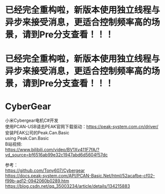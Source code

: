 # 已经完全重构啦，新版本使用独立线程与异步来接受消息，更适合控制频率高的场景，请到Pre分支查看！！！
# 已经完全重构啦，新版本使用独立线程与异步来接受消息，更适合控制频率高的场景，请到Pre分支查看！！！
# CyberGear
小米Cybergear电机C#开发  
使用PCAN-USB请去PEAK官网下载驱动：https://peak-system.com.cn/driver/  
安装PEAK公司的Peak.Can.Basic  
using Peak.Can.Basic  
B站视频:   
https://www.bilibili.com/video/BV1Xv411F7fA/?vd_source=bf6516ab99e32c1947abd6d5604f57dc   

参考：  
https://github.com/Tony607/Cybergear  
https://docs.peak-system.com/API/PCAN-Basic.Net/html/52acafbe-cf02-f99b-ad12-0942060b0289.htm  
https://blog.csdn.net/qq_35003234/article/details/134215883
